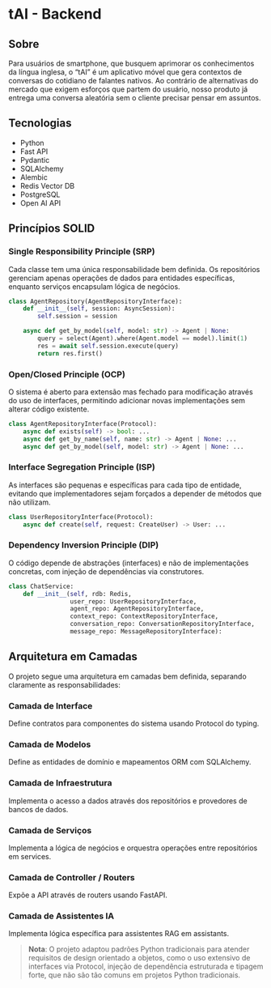 # tAI - Backend

## Sobre
Para usuários de smartphone, que busquem aprimorar os conhecimentos da língua inglesa, o “tAI” é um aplicativo móvel que gera contextos de conversas do cotidiano de falantes nativos. Ao contrário de alternativas do mercado que exigem esforços que partem do usuário, nosso produto já entrega uma conversa aleatória sem o cliente precisar pensar em assuntos.

## Tecnologias
- Python
- Fast API
- Pydantic
- SQLAlchemy
- Alembic
- Redis Vector DB
- PostgreSQL
- Open AI API

## Princípios SOLID

### Single Responsibility Principle (SRP)
Cada classe tem uma única responsabilidade bem definida. Os repositórios gerenciam apenas operações de dados para entidades específicas, enquanto serviços encapsulam lógica de negócios.

```python
class AgentRepository(AgentRepositoryInterface):
    def __init__(self, session: AsyncSession):
        self.session = session

    async def get_by_model(self, model: str) -> Agent | None:
        query = select(Agent).where(Agent.model == model).limit(1)
        res = await self.session.execute(query)
        return res.first()
```

### Open/Closed Principle (OCP)
O sistema é aberto para extensão mas fechado para modificação através do uso de interfaces, permitindo adicionar novas implementações sem alterar código existente.

```python
class AgentRepositoryInterface(Protocol):
    async def exists(self) -> bool: ...
    async def get_by_name(self, name: str) -> Agent | None: ...
    async def get_by_model(self, model: str) -> Agent | None: ...
```

### Interface Segregation Principle (ISP)
As interfaces são pequenas e específicas para cada tipo de entidade, evitando que implementadores sejam forçados a depender de métodos que não utilizam.

```python
class UserRepositoryInterface(Protocol):
    async def create(self, request: CreateUser) -> User: ...
```

### Dependency Inversion Principle (DIP)
O código depende de abstrações (interfaces) e não de implementações concretas, com injeção de dependências via construtores.

```python
class ChatService:
    def __init__(self, rdb: Redis, 
                 user_repo: UserRepositoryInterface,
                 agent_repo: AgentRepositoryInterface,
                 context_repo: ContextRepositoryInterface, 
                 conversation_repo: ConversationRepositoryInterface,
                 message_repo: MessageRepositoryInterface):
```

## Arquitetura em Camadas
O projeto segue uma arquitetura em camadas bem definida, separando claramente as responsabilidades:

### Camada de Interface
Define contratos para componentes do sistema usando Protocol do typing.

### Camada de Modelos 
Define as entidades de domínio e mapeamentos ORM com SQLAlchemy.

### Camada de Infraestrutura
Implementa o acesso a dados através dos repositórios e provedores de bancos de dados.

### Camada de Serviços
Implementa a lógica de negócios e orquestra operações entre repositórios em services.

### Camada de Controller / Routers
Expõe a API através de routers usando FastAPI.

### Camada de Assistentes IA
Implementa lógica específica para assistentes RAG em assistants.

> **Nota**: O projeto adaptou padrões Python tradicionais para atender requisitos de design orientado a objetos, como o uso extensivo de interfaces via Protocol, injeção de dependência estruturada e tipagem forte, que não são tão comuns em projetos Python tradicionais.